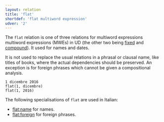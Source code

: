 ```yaml
---
layout: relation
title: 'flat'
shortdef: 'flat multiword expression'
udver: '2'
---
```


The `flat` relation is one of three relations for multiword expressions multiword expressions (MWEs) in UD 
(the other two being [fixed]() and [compound]()). It used for names and dates.

 It is not used to replace the usual relations in a phrasal or clausal name, like titles of books, where the actual dependencies should be preserved. 
 An exception is for foreign phrases which cannot be given a compositional analysis. 
 
 ~~~ sdparse
1 dicembre 2016
flat(1, dicembre)
flat(1, 2016)
~~~

The following specialisations of `flat` are used in Italian:
* [flat:name](flat-name) for names.
* [flat:foreign](flat-foreign) for foreign phrases.
<!-- Interlanguage links updated Út zář 29 18:41:22 CEST 2020 -->
